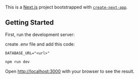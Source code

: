 This is a [Next.js](https://nextjs.org/) project bootstrapped with [`create-next-app`](https://github.com/vercel/next.js/tree/canary/packages/create-next-app).

## Getting Started

First, run the development server:

create .env file and add this code:
```
DATABASE_URL="<url>"
```

```bash
npm run dev
```

Open [http://localhost:3000](http://localhost:3000) with your browser to see the result.
